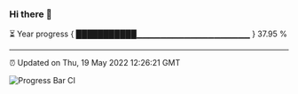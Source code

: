 ### Hi there 👋

⏳ Year progress { ███████████▁▁▁▁▁▁▁▁▁▁▁▁▁▁▁▁▁▁▁ } 37.95 %

---

⏰ Updated on Thu, 19 May 2022 12:26:21 GMT

![Progress Bar CI](https://github.com/liununu/liununu/workflows/Progress%20Bar%20CI/badge.svg)
